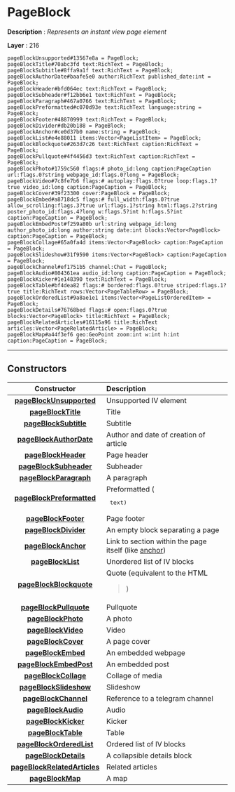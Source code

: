 # PageBlock

**Description** : *Represents an instant view page element*

**Layer** : 216

```tl
pageBlockUnsupported#13567e8a = PageBlock;
pageBlockTitle#70abc3fd text:RichText = PageBlock;
pageBlockSubtitle#8ffa9a1f text:RichText = PageBlock;
pageBlockAuthorDate#baafe5e0 author:RichText published_date:int = PageBlock;
pageBlockHeader#bfd064ec text:RichText = PageBlock;
pageBlockSubheader#f12bb6e1 text:RichText = PageBlock;
pageBlockParagraph#467a0766 text:RichText = PageBlock;
pageBlockPreformatted#c070d93e text:RichText language:string = PageBlock;
pageBlockFooter#48870999 text:RichText = PageBlock;
pageBlockDivider#db20b188 = PageBlock;
pageBlockAnchor#ce0d37b0 name:string = PageBlock;
pageBlockList#e4e88011 items:Vector<PageListItem> = PageBlock;
pageBlockBlockquote#263d7c26 text:RichText caption:RichText = PageBlock;
pageBlockPullquote#4f4456d3 text:RichText caption:RichText = PageBlock;
pageBlockPhoto#1759c560 flags:# photo_id:long caption:PageCaption url:flags.0?string webpage_id:flags.0?long = PageBlock;
pageBlockVideo#7c8fe7b6 flags:# autoplay:flags.0?true loop:flags.1?true video_id:long caption:PageCaption = PageBlock;
pageBlockCover#39f23300 cover:PageBlock = PageBlock;
pageBlockEmbed#a8718dc5 flags:# full_width:flags.0?true allow_scrolling:flags.3?true url:flags.1?string html:flags.2?string poster_photo_id:flags.4?long w:flags.5?int h:flags.5?int caption:PageCaption = PageBlock;
pageBlockEmbedPost#f259a80b url:string webpage_id:long author_photo_id:long author:string date:int blocks:Vector<PageBlock> caption:PageCaption = PageBlock;
pageBlockCollage#65a0fa4d items:Vector<PageBlock> caption:PageCaption = PageBlock;
pageBlockSlideshow#31f9590 items:Vector<PageBlock> caption:PageCaption = PageBlock;
pageBlockChannel#ef1751b5 channel:Chat = PageBlock;
pageBlockAudio#804361ea audio_id:long caption:PageCaption = PageBlock;
pageBlockKicker#1e148390 text:RichText = PageBlock;
pageBlockTable#bf4dea82 flags:# bordered:flags.0?true striped:flags.1?true title:RichText rows:Vector<PageTableRow> = PageBlock;
pageBlockOrderedList#9a8ae1e1 items:Vector<PageListOrderedItem> = PageBlock;
pageBlockDetails#76768bed flags:# open:flags.0?true blocks:Vector<PageBlock> title:RichText = PageBlock;
pageBlockRelatedArticles#16115a96 title:RichText articles:Vector<PageRelatedArticle> = PageBlock;
pageBlockMap#a44f3ef6 geo:GeoPoint zoom:int w:int h:int caption:PageCaption = PageBlock;
```

---

## Constructors

| Constructor | Description |
| :---: | :--- |
| [**pageBlockUnsupported**](constructor/pageBlockUnsupported) | Unsupported IV element |
| [**pageBlockTitle**](constructor/pageBlockTitle) | Title |
| [**pageBlockSubtitle**](constructor/pageBlockSubtitle) | Subtitle |
| [**pageBlockAuthorDate**](constructor/pageBlockAuthorDate) | Author and date of creation of article |
| [**pageBlockHeader**](constructor/pageBlockHeader) | Page header |
| [**pageBlockSubheader**](constructor/pageBlockSubheader) | Subheader |
| [**pageBlockParagraph**](constructor/pageBlockParagraph) | A paragraph |
| [**pageBlockPreformatted**](constructor/pageBlockPreformatted) | Preformatted (<pre> text) |
| [**pageBlockFooter**](constructor/pageBlockFooter) | Page footer |
| [**pageBlockDivider**](constructor/pageBlockDivider) | An empty block separating a page |
| [**pageBlockAnchor**](constructor/pageBlockAnchor) | Link to section within the page itself (like <a href="#target">anchor</a>) |
| [**pageBlockList**](constructor/pageBlockList) | Unordered list of IV blocks |
| [**pageBlockBlockquote**](constructor/pageBlockBlockquote) | Quote (equivalent to the HTML <blockquote>) |
| [**pageBlockPullquote**](constructor/pageBlockPullquote) | Pullquote |
| [**pageBlockPhoto**](constructor/pageBlockPhoto) | A photo |
| [**pageBlockVideo**](constructor/pageBlockVideo) | Video |
| [**pageBlockCover**](constructor/pageBlockCover) | A page cover |
| [**pageBlockEmbed**](constructor/pageBlockEmbed) | An embedded webpage |
| [**pageBlockEmbedPost**](constructor/pageBlockEmbedPost) | An embedded post |
| [**pageBlockCollage**](constructor/pageBlockCollage) | Collage of media |
| [**pageBlockSlideshow**](constructor/pageBlockSlideshow) | Slideshow |
| [**pageBlockChannel**](constructor/pageBlockChannel) | Reference to a telegram channel |
| [**pageBlockAudio**](constructor/pageBlockAudio) | Audio |
| [**pageBlockKicker**](constructor/pageBlockKicker) | Kicker |
| [**pageBlockTable**](constructor/pageBlockTable) | Table |
| [**pageBlockOrderedList**](constructor/pageBlockOrderedList) | Ordered list of IV blocks |
| [**pageBlockDetails**](constructor/pageBlockDetails) | A collapsible details block |
| [**pageBlockRelatedArticles**](constructor/pageBlockRelatedArticles) | Related articles |
| [**pageBlockMap**](constructor/pageBlockMap) | A map |